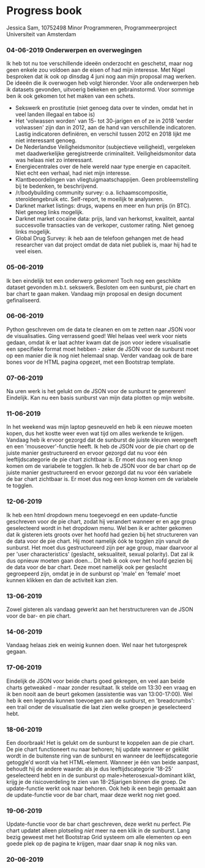 # Progress book
Jessica Sam, 10752498
Minor Programmeren, Programmeerproject
Universiteit van Amsterdam


### 04-06-2019 Onderwerpen en overwegingen
Ik heb tot nu toe verschillende ideeën onderzocht en geschetst, maar nog geen enkele zou voldoen aan de eisen of had mijn interesse. Met Nigel besproken dat ik ook op dinsdag 4 juni nog aan mijn proposal mag werken.
De ideeën die ik overwogen heb volgt hieronder. Voor alle onderwerpen heb ik datasets gevonden, uitvoerig bekeken en gebrainstormd. Voor sommige ben ik ook gekomen tot het maken van een schets.
- Sekswerk en prostitutie (niet genoeg data over te vinden, omdat het in veel landen illegaal en taboe is)
- Het 'volwassen worden' van 15- tot 30-jarigen en of ze in 2018 'eerder volwassen' zijn dan in 2012, aan de hand van verschillende indicatoren. Lastig indicatoren definiëren, en verschil tussen 2012 en 2018 lijkt me niet interessant genoeg.
- De Nederlandse Veiligheidsmonitor (subjectieve veiligheid), vergeleken met daadwerkelijke geregistreerde criminaliteit. Veiligheidsmonitor data was helaas niet zo interessant.
- Energiecentrales over de hele wereld naar type energie en capaciteit. Niet echt een verhaal, had niet mijn interesse.
- Klantbeoordelingen van vliegtuigmaatschappijen. Geen probleemstelling bij te bedenken, te beschrijvend.
- /r/bodybuilding community survey: o.a. lichaamscompositie, steroïdengebruik etc. Self-report, te moeilijk te analyseren.
- Darknet market listings: drugs, wapens en meer en hun prijs (in BTC). Niet genoeg links mogelijk.
- Darknet market cocaïne data: prijs, land van herkomst, kwaliteit, aantal succesvolle transacties van de verkoper, customer rating. Niet genoeg links mogelijk.
- Global Drug Survey: ik heb aan de telefoon gehangen met de head researcher van dat project omdat de data niet publiek is, maar hij had te veel eisen.

### 05-06-2019
Ik ben eindelijk tot een onderwerp gekomen! Toch nog een geschikte dataset gevonden m.b.t. sekswerk.
Besloten om een sunburst, pie chart en bar chart te gaan maken.
Vandaag mijn proposal en design document gefinaliseerd.

### 06-06-2019
Python geschreven om de data te cleanen en om te zetten naar JSON voor de visualisaties. Ging verrassend goed!
Wel helaas veel werk voor niets gedaan, omdat ik er laat achter kwam dat de json voor iedere visualisatie een specifieke format moet hebben - zeker de JSON voor de sunburst moet op een manier die ik nog niet helemaal snap.
Verder vandaag ook de bare bones voor de HTML pagina opgezet, met een Bootstrap template.

### 07-06-2019
Na uren werk is het gelukt om de JSON voor de sunburst te genereren! Eindelijk.
Kan nu een basis sunburst van mijn data plotten op mijn website.

### 11-06-2019
In het weekend was mijn laptop gesneuveld en heb ik een nieuwe moeten kopen, dus het kostte weer even wat tijd om alles werkende te krijgen.
Vandaag heb ik ervoor gezorgd dat de sunburst de juiste kleuren weergeeft en een 'mouseover'-functie heeft. Ik heb de JSON voor de pie chart op de juiste manier gestructureerd en ervoor gezorgd dat nu voor één leeftijdscategorie de pie chart zichtbaar is. Er moet dus nog een knop komen om de variabele te togglen.
Ik heb de JSON voor de bar chart op de juiste manier gestructureerd en ervoor gezorgd dat nu voor één variabele de bar chart zichtbaar is. Er moet dus nog een knop komen om de variabele te togglen.

### 12-06-2019
Ik heb een html dropdown menu toegevoegd en een update-functie geschreven voor de pie chart, zodat hij verandert wanneer er en age group geselecteerd wordt in het dropdown menu.
Wel ben ik er achter gekomen dat ik gisteren iets groots over het hoofd had gezien bij het structureren van de data voor de pie chart. Hij moet namelijk óók te togglen zijn vanuit de sunburst. Het moet dus gestructureerd zijn per age group, maar daarvoor al per 'user characteristics' (geslacht, seksualiteit, sexual polarity). Dat zal ik dus opnieuw moeten gaan doen... Dit heb ik ook over het hoofd gezien bij de data voor de bar chart. Deze moet namelijk ook per geslacht gegroepeerd zijn, omdat je in de sunburst op 'male' en 'female' moet kunnen klikken en dan de activiteit kan zien.

### 13-06-2019
Zowel gisteren als vandaag gewerkt aan het herstructureren van de JSON voor de bar- en pie chart.

### 14-06-2019
Vandaag helaas ziek en weinig kunnen doen. Wel naar het tutorgesprek gegaan.

### 17-06-2019
Eindelijk de JSON voor beide charts goed gekregen, en veel aan beide charts getweaked - maar zonder resultaat. Ik stelde om 13:30 een vraag en ik ben nooit aan de beurt gekomen (assistentie was van 13:00-17:00).
Wel heb ik een legenda kunnen toevoegen aan de sunburst, en 'breadcrumbs': een trail onder de visualisatie die laat zien welke groepen je geselecteerd hebt.

### 18-06-2019
Een doorbraak! Het is gelukt om de sunburst te koppelen aan de pie chart. De pie chart functioneert nu naar behoren; hij update wanneer er geklikt wordt in de buitenste ring van de sunburst en wanneer de leeftijdscategorie getoggle'd wordt via het HTML-element. Wanneer je één van beide aanpast, behoudt hij de andere waarde: als je dus leeftijdscategorie '18-25' geselecteerd hebt en in de sunburst op male>heterosexual>dominant klikt, krijg je de risicoverdeling te zien van 18-25jarigen binnen die groep. De update-functie werkt ook naar behoren.
Ook heb ik een begin gemaakt aan de update-functie voor de bar chart, maar deze werkt nog niet goed.

### 19-06-2019
Update-functie voor de bar chart geschreven, deze werkt nu perfect. Pie chart updatet alleen plotseling *niet* meer na een klik in de sunburst.
Lang bezig geweest met het Bootstrap Grid systeem om alle elementen op een goede plek op de pagina te krijgen, maar daar snap ik nog niks van.

### 20-06-2019
